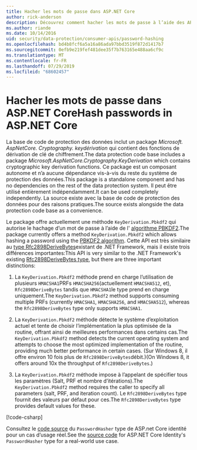 ```yaml
---
title: Hacher les mots de passe dans ASP.NET Core
author: rick-anderson
description: Découvrez comment hacher les mots de passe à l’aide des API de protection des données ASP.NET Core.
ms.author: riande
ms.date: 10/14/2016
uid: security/data-protection/consumer-apis/password-hashing
ms.openlocfilehash: bd4b8fcf6a5a16a86ada97bbd3519f872d1417b7
ms.sourcegitcommit: 0efb9e219fef481dee35f7b763165e488aa6cf9c
ms.translationtype: MT
ms.contentlocale: fr-FR
ms.lasthandoff: 07/29/2019
ms.locfileid: "68602457"
---
```

# <a name="hash-passwords-in-aspnet-core"></a><span data-ttu-id="90179-103">Hacher les mots de passe dans ASP.NET Core</span><span class="sxs-lookup"><span data-stu-id="90179-103">Hash passwords in ASP.NET Core</span></span>

<span data-ttu-id="90179-104">La base de code de protection des données inclut un package *Microsoft. AspNetCore. Cryptography. keydérivation* qui contient des fonctions de dérivation de clé de chiffrement.</span><span class="sxs-lookup"><span data-stu-id="90179-104">The data protection code base includes a package *Microsoft.AspNetCore.Cryptography.KeyDerivation* which contains cryptographic key derivation functions.</span></span> <span data-ttu-id="90179-105">Ce package est un composant autonome et n’a aucune dépendance vis-à-vis du reste du système de protection des données.</span><span class="sxs-lookup"><span data-stu-id="90179-105">This package is a standalone component and has no dependencies on the rest of the data protection system.</span></span> <span data-ttu-id="90179-106">Il peut être utilisé entièrement indépendamment.</span><span class="sxs-lookup"><span data-stu-id="90179-106">It can be used completely independently.</span></span> <span data-ttu-id="90179-107">La source existe avec la base de code de protection des données pour des raisons pratiques.</span><span class="sxs-lookup"><span data-stu-id="90179-107">The source exists alongside the data protection code base as a convenience.</span></span>

<span data-ttu-id="90179-108">Le package offre actuellement une méthode `KeyDerivation.Pbkdf2` qui autorise le hachage d’un mot de passe à l’aide de l' [algorithme PBKDF2](https://tools.ietf.org/html/rfc2898#section-5.2).</span><span class="sxs-lookup"><span data-stu-id="90179-108">The package currently offers a method `KeyDerivation.Pbkdf2` which allows hashing a password using the [PBKDF2 algorithm](https://tools.ietf.org/html/rfc2898#section-5.2).</span></span> <span data-ttu-id="90179-109">Cette API est très similaire au [type Rfc2898DeriveBytes](/dotnet/api/system.security.cryptography.rfc2898derivebytes)existant de .NET Framework, mais il existe trois différences importantes:</span><span class="sxs-lookup"><span data-stu-id="90179-109">This API is very similar to the .NET Framework's existing [Rfc2898DeriveBytes type](/dotnet/api/system.security.cryptography.rfc2898derivebytes), but there are three important distinctions:</span></span>

1. <span data-ttu-id="90179-110">La `KeyDerivation.Pbkdf2` méthode prend en charge l’utilisation de plusieurs `HMACSHA1`PRFs `HMACSHA256`(actuellement `HMACSHA512`, et), `Rfc2898DeriveBytes` tandis que `HMACSHA1`le type prend en charge uniquement.</span><span class="sxs-lookup"><span data-stu-id="90179-110">The `KeyDerivation.Pbkdf2` method supports consuming multiple PRFs (currently `HMACSHA1`, `HMACSHA256`, and `HMACSHA512`), whereas the `Rfc2898DeriveBytes` type only supports `HMACSHA1`.</span></span>

2. <span data-ttu-id="90179-111">La `KeyDerivation.Pbkdf2` méthode détecte le système d’exploitation actuel et tente de choisir l’implémentation la plus optimisée de la routine, offrant ainsi de meilleures performances dans certains cas.</span><span class="sxs-lookup"><span data-stu-id="90179-111">The `KeyDerivation.Pbkdf2` method detects the current operating system and attempts to choose the most optimized implementation of the routine, providing much better performance in certain cases.</span></span> <span data-ttu-id="90179-112">(Sur Windows 8, il offre environ 10 fois plus de `Rfc2898DeriveBytes`débit.)</span><span class="sxs-lookup"><span data-stu-id="90179-112">(On Windows 8, it offers around 10x the throughput of `Rfc2898DeriveBytes`.)</span></span>

3. <span data-ttu-id="90179-113">La `KeyDerivation.Pbkdf2` méthode impose à l’appelant de spécifier tous les paramètres (Salt, PRF et nombre d’itérations).</span><span class="sxs-lookup"><span data-stu-id="90179-113">The `KeyDerivation.Pbkdf2` method requires the caller to specify all parameters (salt, PRF, and iteration count).</span></span> <span data-ttu-id="90179-114">Le `Rfc2898DeriveBytes` type fournit des valeurs par défaut pour ces.</span><span class="sxs-lookup"><span data-stu-id="90179-114">The `Rfc2898DeriveBytes` type provides default values for these.</span></span>

[!code-csharp[](password-hashing/samples/passwordhasher.cs)]

<span data-ttu-id="90179-115">Consultez le [code source](https://github.com/aspnet/AspNetCore/blob/master/src/Identity/Extensions.Core/src/PasswordHasher.cs) du `PasswordHasher` type de ASP.net Core identité pour un cas d’usage réel.</span><span class="sxs-lookup"><span data-stu-id="90179-115">See the [source code](https://github.com/aspnet/AspNetCore/blob/master/src/Identity/Extensions.Core/src/PasswordHasher.cs) for ASP.NET Core Identity's `PasswordHasher` type for a real-world use case.</span></span>
